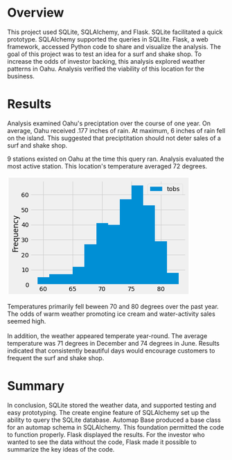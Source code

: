 # Overview
This project used SQLite, SQLAlchemy, and Flask. SQLite facilitated a quick prototype. SQLAlchemy supported the queries in SQLlite. Flask, a web framework, accessed Python code to share and visualize the analysis. The goal of this project was to test an idea for a surf and shake shop. To increase the odds of investor backing, this analysis explored weather patterns in Oahu. Analysis verified the viability of this location for the business.
# Results
Analysis examined Oahu's preciptation over the course of one year. On average, Oahu received .177 inches of rain. At maximum, 6 inches of rain fell on the island. This suggested that preciptitation should not deter sales of a surf and shake shop.

9 stations existed on Oahu at the time this query ran. Analysis evaluated the most active station. This location's temperature averaged 72 degrees. 
\
\
!["Histogram_Surfs_Up_Temp_Analysis.PNG"](https://github.com/dagibbins186/Surfs_Up/blob/main/Surfs_Up/Histogram_Surfs_Up_Temp_Analysis.PNG)
\
\
Temperatures primarily fell beween 70 and 80 degrees over the past year. The odds of warm weather promoting ice cream and water-activity sales seemed high.
\
\
In addition, the weather appeared temperate year-round. The average temperature was 71 degrees in December and 74 degrees in June. Results indicated that consistently beautiful days would encourage customers to frequent the surf and shake shop.
# Summary
In conclusion, SQLite stored the weather data, and supported testing and easy prototyping. The create engine feature of SQLAlchemy set up the ability to query the SQLite database. Automap Base produced a base class for an automap schema in SQLAlchemy. This foundation permitted the code to function properly. Flask displayed the results. For the investor who wanted to see the data without the code, Flask made it possible to summarize the key ideas of the code.

